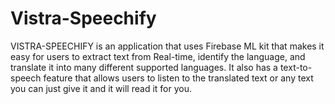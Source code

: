 # Vistra-Speechify
VISTRA-SPEECHIFY is an application that uses Firebase ML kit that makes it easy for users to extract text from Real-time, identify the language, and translate it into many different supported languages. It also has a text-to-speech feature that allows users to listen to the translated text or any text you can just give it and it will read it for you.
